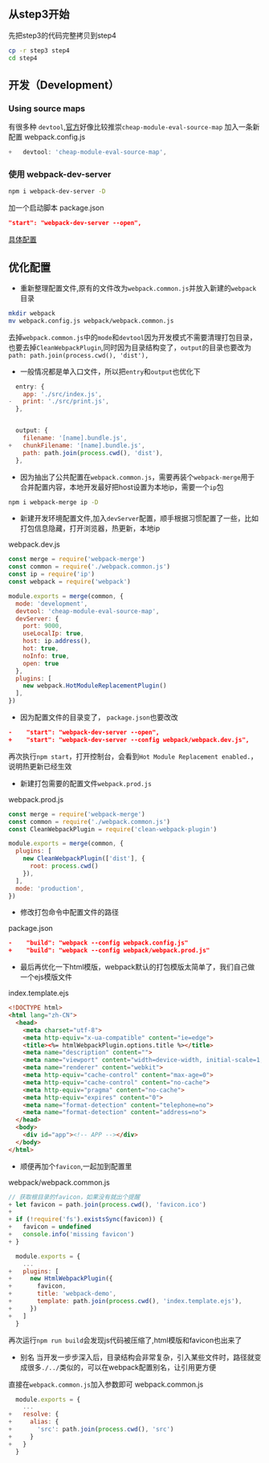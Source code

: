 ## 从step3开始
先把step3的代码完整拷贝到step4

```bash
cp -r step3 step4
cd step4
```

## 开发（Development）

### Using source maps
有很多种 `devtool`,[官方](https://webpack.js.org/configuration/devtool/)好像比较推崇`cheap-module-eval-source-map`
加入一条新配置
webpack.config.js
```js
+   devtool: 'cheap-module-eval-source-map',
```

### 使用 webpack-dev-server
```bash
npm i webpack-dev-server -D
```

加一个启动脚本
package.json
```json
"start": "webpack-dev-server --open",
```

[具体配置](https://doc.webpack-china.org/configuration/dev-server)

## 优化配置
- 重新整理配置文件,原有的文件改为`webpack.common.js`并放入新建的`webpack`目录

```bash
mkdir webpack
mv webpack.config.js webpack/webpack.common.js
```

去掉`webpack.common.js`中的`mode`和`devtool`因为开发模式不需要清理打包目录，也要去掉`CleanWebpackPlugin`,同时因为目录结构变了，`output`的目录也要改为`path: path.join(process.cwd(), 'dist'),`

- 一般情况都是单入口文件，所以把`entry`和`output`也优化下
```js
  entry: {
    app: './src/index.js',
-   print: './src/print.js',
  },


  output: {
    filename: '[name].bundle.js',
+   chunkFilename: '[name].bundle.js',
    path: path.join(process.cwd(), 'dist'),
  },
```

- 因为抽出了公共配置在`webpack.common.js`，需要再装个`webpack-merge`用于合并配置内容，本地开发最好把host设置为本地ip，需要一个`ip`包

```bash
npm i webpack-merge ip -D
```

- 新建开发环境配置文件,加入`devServer`配置，顺手根据习惯配置了一些，比如打包信息隐藏，打开浏览器，热更新，本地ip

webpack.dev.js

```js
const merge = require('webpack-merge')
const common = require('./webpack.common.js')
const ip = require('ip')
const webpack = require('webpack')

module.exports = merge(common, {
  mode: 'development',
  devtool: 'cheap-module-eval-source-map',
  devServer: {
    port: 9000,
    useLocalIp: true,
    host: ip.address(),
    hot: true,
    noInfo: true,
    open: true
  },
  plugins: [
    new webpack.HotModuleReplacementPlugin()
  ],
})
```
- 因为配置文件的目录变了， `package.json`也要改改

```json
-    "start": "webpack-dev-server --open",
+    "start": "webpack-dev-server --config webpack/webpack.dev.js",

```

再次执行`npm start`，打开控制台，会看到`Hot Module Replacement enabled.`，说明热更新已经生效

- 新建打包需要的配置文件`webpack.prod.js`

webpack.prod.js

```js
const merge = require('webpack-merge')
const common = require('./webpack.common.js')
const CleanWebpackPlugin = require('clean-webpack-plugin')

module.exports = merge(common, {
  plugins: [
    new CleanWebpackPlugin(['dist'], {
      root: process.cwd()
    }),
  ],
  mode: 'production',
})
```

- 修改打包命令中配置文件的路径

package.json

```json
-    "build": "webpack --config webpack.config.js"
+    "build": "webpack --config webpack/webpack.prod.js"
```

- 最后再优化一下html模版，webpack默认的打包模版太简单了，我们自己做一个ejs模版文件

index.template.ejs

```html
<!DOCTYPE html>
<html lang="zh-CN">
  <head>
    <meta charset="utf-8">
    <meta http-equiv="x-ua-compatible" content="ie=edge">
    <title><%= htmlWebpackPlugin.options.title %></title>
    <meta name="description" content="">
    <meta name="viewport" content="width=device-width, initial-scale=1, maximum-scale=1, user-scalable=no">
    <meta name="renderer" content="webkit">
    <meta http-equiv="cache-control" content="max-age=0">
    <meta http-equiv="cache-control" content="no-cache">
    <meta http-equiv="pragma" content="no-cache">
    <meta http-equiv="expires" content="0">
    <meta name="format-detection" content="telephone=no">
    <meta name="format-detection" content="address=no">
  </head>
  <body>
    <div id="app"><!-- APP --></div>
  </body>
</html>
```

- 顺便再加个`favicon`,一起加到配置里

webpack/webpack.common.js
```js
// 获取根目录的favicon，如果没有就出个提醒
+ let favicon = path.join(process.cwd(), 'favicon.ico')
+
+ if (!require('fs').existsSync(favicon)) {
+   favicon = undefined
+   console.info('missing favicon')
+ }

  module.exports = {
    ...
+   plugins: [
+     new HtmlWebpackPlugin({
+       favicon,
+       title: 'webpack-demo',
+       template: path.join(process.cwd(), 'index.template.ejs'),
+     })
+   ]
  }
```

再次运行`npm run build`会发现js代码被压缩了,html模版和favicon也出来了

- 别名
当开发一步步深入后，目录结构会非常复杂，引入某些文件时，路径就变成很多`./../`类似的，可以在webpack配置别名，让引用更方便

直接在`webpack.common.js`加入参数即可
webpack.common.js
```js
  module.exports = {
    ...
+   resolve: {
+     alias: {
+       'src': path.join(process.cwd(), 'src')
+     }
+   }
  }
```